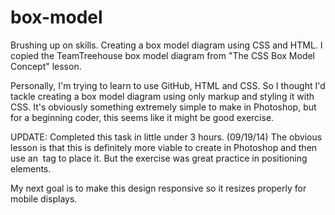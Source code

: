 box-model
=========

Brushing up on skills. Creating a box model diagram using CSS and HTML.  I copied the TeamTreehouse box model diagram from "The CSS Box Model Concept" lesson.

Personally, I'm trying to learn to use GitHub, HTML and CSS.  So I thought I'd tackle creating a box model diagram using only markup and styling it with CSS.  It's obviously something extremely simple to make in Photoshop, but for a beginning coder, this seems like it might be good exercise.

UPDATE: Completed this task in little under 3 hours. (09/19/14)  The obvious lesson is that this is definitely more viable to create in Photoshop and then use an <img> tag to place it.  But the exercise was great practice in positioning elements.


My next goal is to make this design responsive so it resizes properly for mobile displays.

